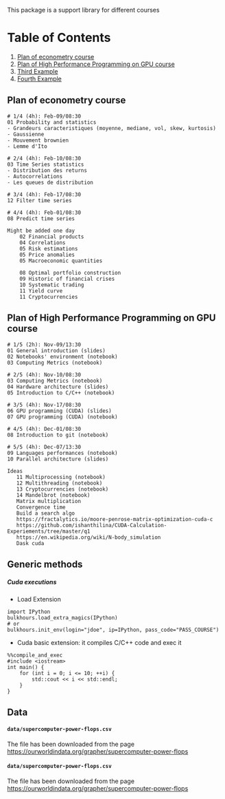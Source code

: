 This package is a support library for different courses

# Table of Contents
1. [Plan of econometry course](#example)
2. [Plan of High Performance Programming on GPU course](#example2)
3. [Third Example](#third-example)
4. [Fourth Example](#fourth-examplehttpwwwfourthexamplecom)

## Plan of econometry course

```
# 1/4 (4h): Feb-09/08:30
01 Probability and statistics
- Grandeurs caracteristiques (moyenne, mediane, vol, skew, kurtosis)
- Gaussienne
- Mouvement brownien
- Lemme d'Ito

# 2/4 (4h): Feb-10/08:30
03 Time Series statistics
- Distribution des returns
- Autocorrelations
- Les queues de distribution

# 3/4 (4h): Feb-17/08:30
12 Filter time series

# 4/4 (4h): Feb-01/08:30
08 Predict time series

Might be added one day
    02 Financial products
    04 Correlations
    05 Risk estimations
    05 Price anomalies
    05 Macroeconomic quantities

    08 Optimal portfolio construction
    09 Historic of financial crises
    10 Systematic trading
    11 Yield curve
    11 Cryptocurrencies

```


## Plan of High Performance Programming on GPU course

```
# 1/5 (2h): Nov-09/13:30
01 General introduction (slides)
02 Notebooks' environment (notebook)
03 Computing Metrics (notebook)

# 2/5 (4h): Nov-10/08:30
03 Computing Metrics (notebook)
04 Hardware architecture (slides)
05 Introduction to C/C++ (notebook)

# 3/5 (4h): Nov-17/08:30
06 GPU programming (CUDA) (slides)
07 GPU programming (CUDA) (notebook)

# 4/5 (4h): Dec-01/08:30
08 Introduction to git (notebook)

# 5/5 (4h): Dec-07/13:30
09 Languages performances (notebook)
10 Parallel architecture (slides)

Ideas
   11 Multiprocessing (notebook)
   12 Multithreading (notebook)
   13 Cryptocurrencies (notebook)
   14 Mandelbrot (notebook)
   Matrix multiplication
   Convergence time
   Build a search algo
   https://fractalytics.io/moore-penrose-matrix-optimization-cuda-c
   https://github.com/ishanthilina/CUDA-Calculation-Experiements/tree/master/q1
   https://en.wikipedia.org/wiki/N-body_simulation
   Dask cuda
```

## Generic methods

##### Cuda executions

- Load Extension
```python:
import IPython
bulkhours.load_extra_magics(IPython)
# or 
bulkhours.init_env(login="jdoe", ip=IPython, pass_code="PASS_COURSE")
```

- Cuda basic extension: it compiles C/C++ code and exec it
```c:
%%compile_and_exec
#include <iostream>
int main() {
    for (int i = 0; i <= 10; ++i) {
        std::cout << i << std::endl;
    }
}
```

## Data

#### `data/supercomputer-power-flops.csv`
The file has been downloaded from the page https://ourworldindata.org/grapher/supercomputer-power-flops

#### `data/supercomputer-power-flops.csv`
The file has been downloaded from the page https://ourworldindata.org/grapher/supercomputer-power-flops

